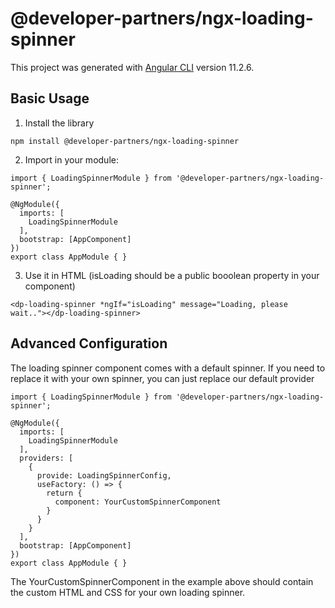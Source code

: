 # @developer-partners/ngx-loading-spinner

This project was generated with [Angular CLI](https://github.com/angular/angular-cli) version 11.2.6.

## Basic Usage

1. Install the library

```
npm install @developer-partners/ngx-loading-spinner
```

2. Import in your module:

```
import { LoadingSpinnerModule } from '@developer-partners/ngx-loading-spinner';

@NgModule({
  imports: [
    LoadingSpinnerModule
  ],
  bootstrap: [AppComponent]
})
export class AppModule { }
```

3. Use it in HTML (isLoading should be a public booolean property in your component)

```
<dp-loading-spinner *ngIf="isLoading" message="Loading, please wait.."></dp-loading-spinner>
```

## Advanced Configuration

The loading spinner component comes with a default spinner. If you need to replace it with your own spinner, you can just replace our default provider

```
import { LoadingSpinnerModule } from '@developer-partners/ngx-loading-spinner';

@NgModule({
  imports: [
    LoadingSpinnerModule
  ],
  providers: [
    {
      provide: LoadingSpinnerConfig,
      useFactory: () => {
        return {
          component: YourCustomSpinnerComponent
        }
      }
    }
  ],
  bootstrap: [AppComponent]
})
export class AppModule { }
```

The YourCustomSpinnerComponent in the example above should contain the custom HTML and CSS for your own loading spinner.
